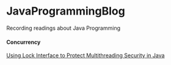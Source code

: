 # JavaProgrammingBlog
Recording readings about Java Programming

#### Concurrency
[Using Lock Interface to Protect Multithreading Security in Java](https://github.com/yinliren/JavaProgrammingBlog/blob/master/Java%20Concurrency/JavaLockInterface.md)
